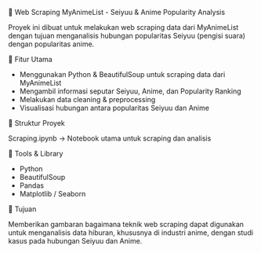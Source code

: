 📌 Web Scraping MyAnimeList - Seiyuu & Anime Popularity Analysis

Proyek ini dibuat untuk melakukan web scraping data dari MyAnimeList dengan tujuan menganalisis hubungan popularitas Seiyuu (pengisi suara) dengan popularitas anime.

🚀 Fitur Utama

- Menggunakan Python & BeautifulSoup untuk scraping data dari MyAnimeList
- Mengambil informasi seputar Seiyuu, Anime, dan Popularity Ranking
- Melakukan data cleaning & preprocessing
- Visualisasi hubungan antara popularitas Seiyuu dan Anime

📂 Struktur Proyek

Scraping.ipynb → Notebook utama untuk scraping dan analisis

🔧 Tools & Library

- Python
- BeautifulSoup
- Pandas
- Matplotlib / Seaborn

🎯 Tujuan

Memberikan gambaran bagaimana teknik web scraping dapat digunakan untuk menganalisis data hiburan, khususnya di industri anime, dengan studi kasus pada hubungan Seiyuu dan Anime.
